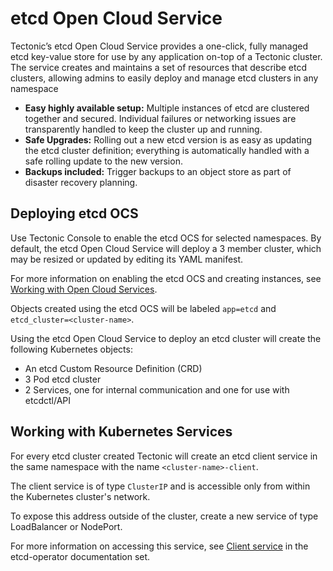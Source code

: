 # etcd Open Cloud Service

Tectonic’s etcd Open Cloud Service provides a one-click, fully managed etcd key-value store for use by any application on-top of a Tectonic cluster. The service creates and maintains a set of resources that describe etcd clusters, allowing admins to easily deploy and manage etcd clusters in any namespace

* **Easy highly available setup:** Multiple instances of etcd are clustered together and secured. Individual failures or networking issues are transparently handled to keep the cluster up and running.
* **Safe Upgrades:** Rolling out a new etcd version is as easy as updating the etcd cluster definition; everything is automatically handled with a safe rolling update to the new version.
* **Backups included:** Trigger backups to an object store as part of disaster recovery planning.

## Deploying etcd OCS

Use Tectonic Console to enable the etcd OCS for selected namespaces. By default, the etcd Open Cloud Service will deploy a 3 member cluster, which may be resized or updated by editing its YAML manifest.

For more information on enabling the etcd OCS and creating instances, see [Working with Open Cloud Services][using-ocs].

Objects created using the etcd OCS will be labeled `app=etcd` and `etcd_cluster=<cluster-name>`.

Using the etcd Open Cloud Service to deploy an etcd cluster will create the following Kubernetes objects:
* An etcd Custom Resource Definition (CRD)
* 3 Pod etcd cluster
* 2 Services, one for internal communication and one for use with etcdctl/API

## Working with Kubernetes Services

For every etcd cluster created Tectonic will create an etcd client service in the same namespace with the name `<cluster-name>-client`.

The client service is of type `ClusterIP` and is accessible only from within the Kubernetes cluster's network.

To expose this address outside of the cluster, create a new service of type LoadBalancer or NodePort.

For more information on accessing this service, see [Client service][client-service] in the etcd-operator documentation set.


[client-service]: https://github.com/coreos/etcd-operator/blob/master/doc/user/client_service.md
[using-ocs]: using-ocs.md
